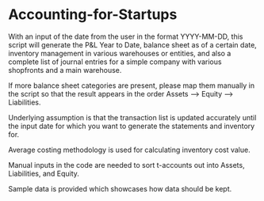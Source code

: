 # Accounting-for-Startups
With an input of the date from the user in the format YYYY-MM-DD, this script will generate the P&L Year to Date, balance sheet as of a certain date, inventory management in various warehouses or entities, and also a complete list of journal entries for a simple company with various shopfronts and a main warehouse.

If more balance sheet categories are present, please map them manually in the script so that the result appears in the order Assets --> Equity --> Liabilities.

Underlying assumption is that the transaction list is updated accurately until the input date for which you want to generate the statements and inventory for. 

Average costing methodology is used for calculating inventory cost value.

Manual inputs in the code are needed to sort t-accounts out into Assets, Liabilities, and Equity.

Sample data is provided which showcases how data should be kept.
